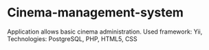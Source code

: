 # Cinema-management-system
Application allows basic cinema administration. 
Used framework: Yii, 
Technologies: PostgreSQL, PHP, HTML5, CSS
